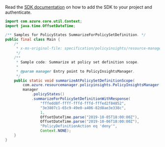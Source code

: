 Read the [SDK documentation](https://github.com/Azure/azure-sdk-for-java/blob/azure-resourcemanager-policyinsights_1.0.0-beta.2/sdk/policyinsights/azure-resourcemanager-policyinsights/README.md) on how to add the SDK to your project and authenticate.

```java
import com.azure.core.util.Context;
import java.time.OffsetDateTime;

/** Samples for PolicyStates SummarizeForPolicySetDefinition. */
public final class Main {
    /*
     * x-ms-original-file: specification/policyinsights/resource-manager/Microsoft.PolicyInsights/stable/2019-10-01/examples/PolicyStates_SummarizeSubscriptionLevelPolicySetDefinitionScope.json
     */
    /**
     * Sample code: Summarize at policy set definition scope.
     *
     * @param manager Entry point to PolicyInsightsManager.
     */
    public static void summarizeAtPolicySetDefinitionScope(
        com.azure.resourcemanager.policyinsights.PolicyInsightsManager manager) {
        manager
            .policyStates()
            .summarizeForPolicySetDefinitionWithResponse(
                "fffedd8f-ffff-fffd-fffd-fffed2f84852",
                "3e3807c1-65c9-49e0-a406-82d8ae3e338c",
                1,
                OffsetDateTime.parse("2019-10-05T18:00:00Z"),
                OffsetDateTime.parse("2019-10-06T18:00:00Z"),
                "PolicyDefinitionAction eq 'deny'",
                Context.NONE);
    }
}
```

